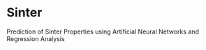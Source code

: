 Sinter
======

Prediction of Sinter Properties using Artificial Neural Networks and Regression Analysis
